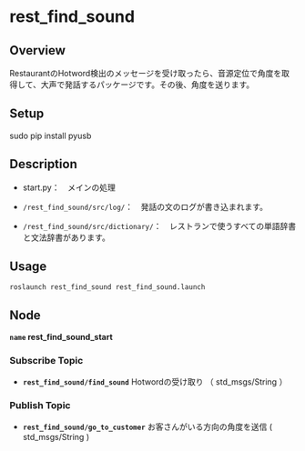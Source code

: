 # rest_find_sound
## Overview
RestaurantのHotword検出のメッセージを受け取ったら、音源定位で角度を取得して、大声で発話するパッケージです。その後、角度を送ります。

## Setup
sudo pip install pyusb

## Description
* start.py：　メインの処理

* `/rest_find_sound/src/log/`：　発話の文のログが書き込まれます。

* `/rest_find_sound/src/dictionary/`：　レストランで使うすべての単語辞書と文法辞書があります。

## Usage

```
roslaunch rest_find_sound rest_find_sound.launch
```

## Node
**`name` rest_find_sound_start**

### Subscribe Topic
* **`rest_find_sound/find_sound`** Hotwordの受け取り （ std_msgs/String ）

### Publish Topic
* **`rest_find_sound/go_to_customer`** お客さんがいる方向の角度を送信 ( std_msgs/String )



